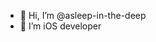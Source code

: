 - 👋 Hi, I’m @asleep-in-the-deep
- 🌱 I’m iOS developer

<!---
asleep-in-the-deep/asleep-in-the-deep is a ✨ special ✨ repository because its `README.md` (this file) appears on your GitHub profile.
You can click the Preview link to take a look at your changes.
--->
